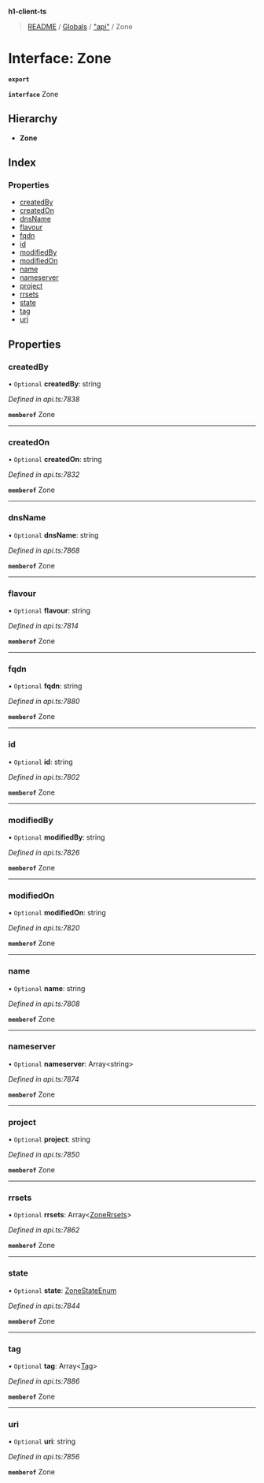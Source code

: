 **h1-client-ts**

> [README](../README.md) / [Globals](../globals.md) / ["api"](../modules/_api_.md) / Zone

# Interface: Zone

**`export`** 

**`interface`** Zone

## Hierarchy

* **Zone**

## Index

### Properties

* [createdBy](_api_.zone.md#createdby)
* [createdOn](_api_.zone.md#createdon)
* [dnsName](_api_.zone.md#dnsname)
* [flavour](_api_.zone.md#flavour)
* [fqdn](_api_.zone.md#fqdn)
* [id](_api_.zone.md#id)
* [modifiedBy](_api_.zone.md#modifiedby)
* [modifiedOn](_api_.zone.md#modifiedon)
* [name](_api_.zone.md#name)
* [nameserver](_api_.zone.md#nameserver)
* [project](_api_.zone.md#project)
* [rrsets](_api_.zone.md#rrsets)
* [state](_api_.zone.md#state)
* [tag](_api_.zone.md#tag)
* [uri](_api_.zone.md#uri)

## Properties

### createdBy

• `Optional` **createdBy**: string

*Defined in api.ts:7838*

**`memberof`** Zone

___

### createdOn

• `Optional` **createdOn**: string

*Defined in api.ts:7832*

**`memberof`** Zone

___

### dnsName

• `Optional` **dnsName**: string

*Defined in api.ts:7868*

**`memberof`** Zone

___

### flavour

• `Optional` **flavour**: string

*Defined in api.ts:7814*

**`memberof`** Zone

___

### fqdn

• `Optional` **fqdn**: string

*Defined in api.ts:7880*

**`memberof`** Zone

___

### id

• `Optional` **id**: string

*Defined in api.ts:7802*

**`memberof`** Zone

___

### modifiedBy

• `Optional` **modifiedBy**: string

*Defined in api.ts:7826*

**`memberof`** Zone

___

### modifiedOn

• `Optional` **modifiedOn**: string

*Defined in api.ts:7820*

**`memberof`** Zone

___

### name

• `Optional` **name**: string

*Defined in api.ts:7808*

**`memberof`** Zone

___

### nameserver

• `Optional` **nameserver**: Array\<string>

*Defined in api.ts:7874*

**`memberof`** Zone

___

### project

• `Optional` **project**: string

*Defined in api.ts:7850*

**`memberof`** Zone

___

### rrsets

• `Optional` **rrsets**: Array\<[ZoneRrsets](_api_.zonerrsets.md)>

*Defined in api.ts:7862*

**`memberof`** Zone

___

### state

• `Optional` **state**: [ZoneStateEnum](../enums/_api_.zonestateenum.md)

*Defined in api.ts:7844*

**`memberof`** Zone

___

### tag

• `Optional` **tag**: Array\<[Tag](_api_.tag.md)>

*Defined in api.ts:7886*

**`memberof`** Zone

___

### uri

• `Optional` **uri**: string

*Defined in api.ts:7856*

**`memberof`** Zone
